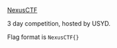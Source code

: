 [NexusCTF](https://nexusctf.usydcyber.com/)

3 day competition, hosted by USYD.

Flag format is `NexusCTF{}`



